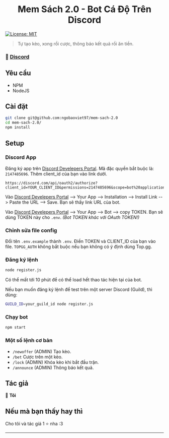 <h1 align="center">Mem Sách 2.0 - Bot Cá Độ Trên Discord</h1>
<p>
  <a href="https://github.com/jakjus/ocean-bet/blob/master/LICENSE" target="_blank">
    <img alt="License: MIT" src="https://img.shields.io/github/license/jakjus/ocean-bet" />
  </a>
</p>

> Tự tạo kèo, xong rồi cược, thông báo kết quả rồi ăn tiền.

### 🚀 [Discord](https://discord.gg/BYKJmqCH4R)

## Yêu cầu

- NPM
- NodeJS

## Cài đặt

```sh
git clone git@github.com:ngobaoviet97/mem-sach-2.0
cd mem-sach-2.0/
npm install
```

## Setup

### Discord App

Đăng ký app trên [Discord Develepers Portal](https://discord.com/developers/applications). Mã đặc quyền bắt buộc là: `2147485696`. Thêm client_id của bạn vào link dưới.

```
https://discord.com/api/oauth2/authorize?client_id=YOUR_CLIENT_ID&permissions=2147485696&scope=bot%20applications.commands
```

Vào [Discord Develepers Portal](https://discord.com/developers/applications) --> Your App --> Installation --> Install Link --> Paste the URL --> Save. Bạn sẽ thấy link URL của bot.

Vào [Discord Develepers Portal](https://discord.com/developers/applications) --> Your App --> Bot --> copy TOKEN. Bạn sẽ dùng TOKEN này cho `.env`. _(Bot TOKEN khác với OAuth TOKEN!)_

### Chỉnh sửa file config

Đổi tên `.env.example` thành `.env`. Điền TOKEN và CLIENT_ID của bạn vào file. `TOPGG_AUTH` không bắt buộc nếu bạn không có ý định dùng Top.gg.

### Đăng ký lệnh

```sh
node register.js
```

Có thể mất tới 10 phút để có thể load hết thao tác hiện tại của bot.

Nếu bạn muốn đăng ký lệnh để test trên một server Discord
(Guild), thì dùng:

```sh
GUILD_ID=your_guild_id node register.js
```

### Chạy bot

```sh
npm start
```

### Một số lệnh cơ bản

- `/newoffer` (ADMIN) Tạo kèo.
- `/bet` Cược trên một kèo.
- `/lock` (ADMIN) Khóa kèo khi bắt đầu trận.
- `/announce` (ADMIN) Thông báo kết quả.

## Tác giả

👤 **Tôi**

## Nếu mà bạn thấy hay thì

Cho tôi và tác giả 1 ⭐️ nha :3

---
